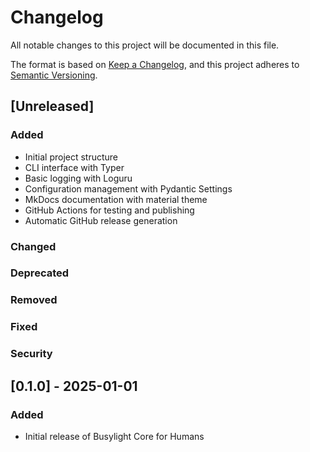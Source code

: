 # Changelog

All notable changes to this project will be documented in this file.

The format is based on [Keep a Changelog](https://keepachangelog.com/en/1.0.0/),
and this project adheres to [Semantic Versioning](https://semver.org/spec/v2.0.0.html).

## [Unreleased]

### Added
- Initial project structure
- CLI interface with Typer
- Basic logging with Loguru
- Configuration management with Pydantic Settings
- MkDocs documentation with material theme
- GitHub Actions for testing and publishing
- Automatic GitHub release generation

### Changed

### Deprecated

### Removed

### Fixed

### Security

## [0.1.0] - 2025-01-01

### Added
- Initial release of Busylight Core for Humans